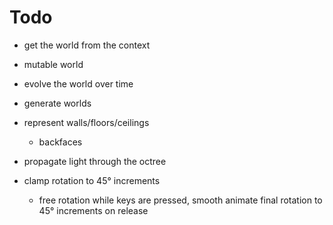 # Todo

- get the world from the context
- mutable world

- evolve the world over time

- generate worlds

- represent walls/floors/ceilings
  - backfaces

- propagate light through the octree

- clamp rotation to 45° increments
  - free rotation while keys are pressed, smooth animate final rotation to 45° increments on release
